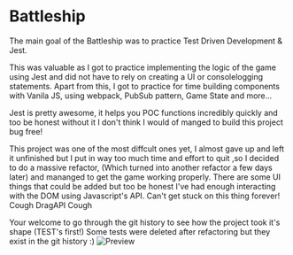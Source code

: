 # Battleship

The main goal of the Battleship was to practice Test Driven Development & Jest.

This was valuable as I got to practice implementing the logic of the game using Jest and did not have to rely on creating a UI or 
consolelogging statements. Apart from this, I got to practice for time building components with Vanila JS, using webpack, PubSub pattern, Game State and more... 

Jest is pretty awesome, it helps you POC functions incredibly quickly and too be honest without it I don't think I would of manged to build this project bug free! 

This project was one of the most diffcult ones yet, I almost gave up and left it unfinished but I put in way too much time and effort to quit ,so I decided to do a massive refactor, (Which turned into another refactor a few days later) and mananged to get the game working properly. 
There are some UI things that could be added but too be honest I've had enough interacting with the DOM using Javascript's API.
Can't get stuck on this thing forever! Cough DragAPI Cough 

Your welcome to go through the git history to see how the project took it's shape (TEST's first!) 
Some tests were deleted after refactoring but they exist in the git history :)
![Preview](https://user-images.githubusercontent.com/36157647/188649599-fab76cfd-b434-47d2-9d00-1b8eabc4f60c.png)